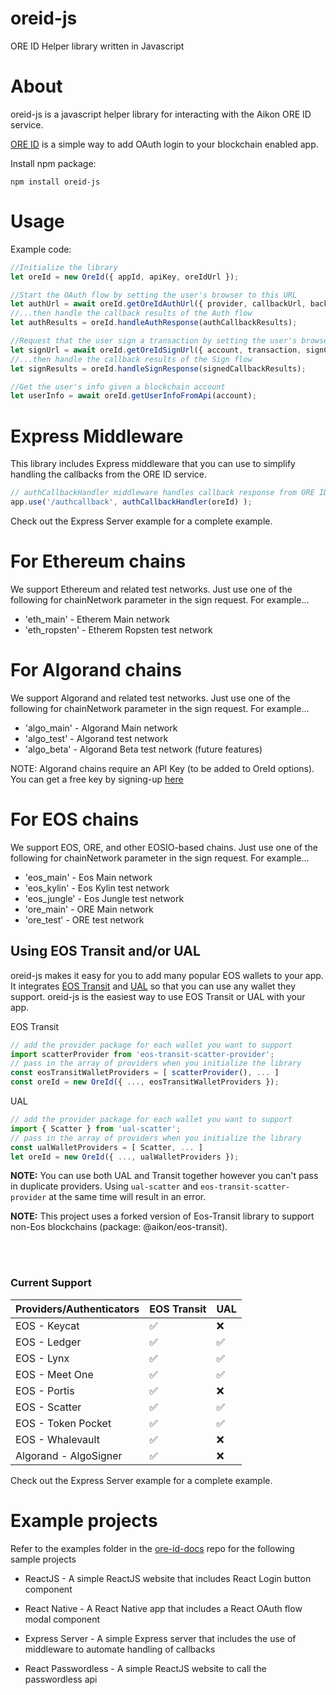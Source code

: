 # oreid-js

ORE ID Helper library written in Javascript

# About

oreid-js is a javascript helper library for interacting with the Aikon ORE ID service.

[ORE ID](https://github.com/api-market/ore-id-docs) is a simple way to add OAuth login to your blockchain enabled app.

Install npm package:

```
npm install oreid-js
```

# Usage

Example code:

```javascript
//Initialize the library
let oreId = new OreId({ appId, apiKey, oreIdUrl });

//Start the OAuth flow by setting the user's browser to this URL
let authUrl = await oreId.getOreIdAuthUrl({ provider, callbackUrl, backgroundColor });
//...then handle the callback results of the Auth flow
let authResults = oreId.handleAuthResponse(authCallbackResults);

//Request that the user sign a transaction by setting the user's browser to this URL
let signUrl = await oreId.getOreIdSignUrl({ account, transaction, signCallbackUrl, chainNetwork, ... });
//...then handle the callback results of the Sign flow
let signResults = oreId.handleSignResponse(signedCallbackResults);

//Get the user's info given a blockchain account
let userInfo = await oreId.getUserInfoFromApi(account);

```

# Express Middleware

This library includes Express middleware that you can use to simplify handling the callbacks from the ORE ID service.

```javascript
// authCallbackHandler middleware handles callback response from ORE ID and extracts results
app.use('/authcallback', authCallbackHandler(oreId) );
```

Check out the Express Server example for a complete example.

# For Ethereum chains

We support Ethereum and related test networks. Just use one of the following for chainNetwork parameter in the sign request. For example...
  - 'eth_main' - Etherem Main network
  - 'eth_ropsten' - Etherem Ropsten test network

# For Algorand chains

We support Algorand and related test networks. Just use one of the following for chainNetwork parameter in the sign request. For example...
  - 'algo_main' - Algorand Main network
  - 'algo_test' - Algorand test network
  - 'algo_beta' - Algorand Beta test network (future features)

NOTE: Algorand chains require an API Key (to be added to OreId options). You can get a free key by signing-up [here](https://www.purestake.com/technology/algorand-api/)

# For EOS chains

We support EOS, ORE, and other EOSIO-based chains. Just use one of the following for chainNetwork parameter in the sign request. For example...
  - 'eos_main' - Eos Main network
  - 'eos_kylin' - Eos Kylin test network
  - 'eos_jungle' - Eos Jungle test network
  - 'ore_main' - ORE Main network
  - 'ore_test' - ORE test network

## Using EOS Transit and/or UAL

oreid-js makes it easy for you to add many popular EOS wallets to your app. It integrates [EOS Transit](https://github.com/eosnewyork/eos-transit) and [UAL](https://github.com/EOSIO/universal-authenticator-library) so that you can use any wallet they support. oreid-js is the easiest way to use EOS Transit or UAL with your app.

EOS Transit
```javascript
// add the provider package for each wallet you want to support
import scatterProvider from 'eos-transit-scatter-provider';
// pass in the array of providers when you initialize the library
const eosTransitWalletProviders = [ scatterProvider(), ... ]
const oreId = new OreId({ ..., eosTransitWalletProviders });
```

UAL
```javascript
// add the provider package for each wallet you want to support
import { Scatter } from 'ual-scatter';
// pass in the array of providers when you initialize the library
const ualWalletProviders = [ Scatter, ... ]
let oreId = new OreId({ ..., ualWalletProviders });
```

**NOTE:** You can use both UAL and Transit together however you can't pass in duplicate providers. Using `ual-scatter` and `eos-transit-scatter-provider` at the same time will result in an error.

**NOTE:** This project uses a forked version of Eos-Transit library to support non-Eos blockchains (package: @aikon/eos-transit).

<br><br>

### Current Support

| Providers/Authenticators   | EOS Transit   | UAL  |
| -------------------------- |---------------|------|
| EOS - Keycat               |  ✅           |  ❌  |
| EOS - Ledger               |  ✅           |  ✅  |
| EOS - Lynx                 |  ✅           |  ✅  |
| EOS - Meet One             |  ✅           |  ✅  |
| EOS - Portis               |  ✅           |  ❌  |
| EOS - Scatter              |  ✅           |  ✅  |
| EOS - Token Pocket         |  ✅           |  ✅  |
| EOS - Whalevault           |  ✅           |  ❌  |
| Algorand - AlgoSigner      |  ✅           |  ❌  |

Check out the Express Server example for a complete example.

# Example projects

Refer to the examples folder in the [ore-id-docs](https://github.com/API-market/ore-id-docs) repo for the following sample projects

- ReactJS - A simple ReactJS website that includes React Login button component

- React Native - A React Native app that includes a React OAuth flow modal component

- Express Server - A simple Express server that includes the use of middleware to automate handling of callbacks

- React Passwordless - A simple ReactJS website to call the passwordless api
